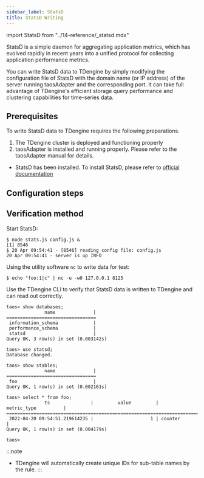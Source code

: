 ```yaml
---
sidebar_label: StatsD
title: StatsD Writing
---
```


import StatsD from "../14-reference/_statsd.mdx"

StatsD is a simple daemon for aggregating application metrics, which has evolved rapidly in recent years into a unified protocol for collecting application performance metrics.

You can write StatsD data to TDengine by simply modifying the configuration file of StatsD with the domain name (or IP address) of the server running taosAdapter and the corresponding port. It can take full advantage of TDengine's efficient storage query performance and clustering capabilities for time-series data.

## Prerequisites

To write StatsD data to TDengine requires the following preparations.
1. The TDengine cluster is deployed and functioning properly
2. taosAdapter is installed and running properly. Please refer to the taosAdapter manual for details.
- StatsD has been installed. To install StatsD, please refer to [official documentation](https://github.com/statsd/statsd)

## Configuration steps
<StatsD />

## Verification method

Start StatsD:

```
$ node stats.js config.js &
[1] 8546
$ 20 Apr 09:54:41 - [8546] reading config file: config.js
20 Apr 09:54:41 - server is up INFO
```

Using the utility software `nc` to write data for test:

```
$ echo "foo:1|c" | nc -u -w0 127.0.0.1 8125
```

Use the TDengine CLI to verify that StatsD data is written to TDengine and can read out correctly.

```
taos> show databases;
              name              |
=================================
 information_schema             |
 performance_schema             |
 statsd                         |
Query OK, 3 row(s) in set (0.003142s)

taos> use statsd;
Database changed.

taos> show stables;
              name              |
=================================
 foo                            |
Query OK, 1 row(s) in set (0.002161s)

taos> select * from foo;
              ts               |         value         |         metric_type          |
=======================================================================================
 2022-04-20 09:54:51.219614235 |                     1 | counter                      |
Query OK, 1 row(s) in set (0.004179s)

taos>
```

:::note

- TDengine will automatically create unique IDs for sub-table names by the rule.
:::
